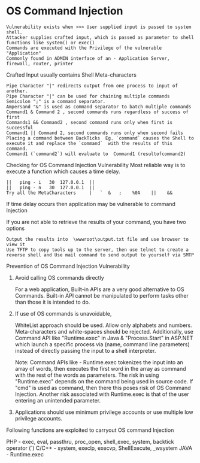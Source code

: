 OS Command Injection
==============================================================================

    Vulnerability exists when >>> User supplied input is passed to system shell.
    Attacker supplies crafted input, which is passed as parameter to shell functions like system() or exec() 
    Commands are executed with the Privilege of the vulnerable "Application"
    Commonly found in ADMIN interface of an - Application Server, firewall, router, printer


Crafted Input usually contains Shell Meta-characters

    Pipe Character "|" redirects output from one process to input of another.
    Pipe Character "|" can be used for chaining multiple commands
    Semicolon ";" is a command separator.
    Ampersand "&" is used as command separator to batch multiple commands
    Command1 & Command 2 , second commands runs regardless of success of first
    Commands1 && Command2 , second command runs only when first is successful
    Command1 || Command 2, second commands runs only when second fails
    Placing a command between BackTicks  Eg. `command` causes the Shell to execute it and replace the `command`  with the results of this command. 
    Command1 (`command2`) will evaluate to  Command1 (resultofcommand2)


Checking for OS Command Injection Vulnerability
Most reliable way is to execute a function which causes a time delay.

    ||   ping - i   30  127.0.0.1  ||
    ||   ping - n   30  127.0.0.1  ||
    Try all the MetaCharacters     |   `  &   ;    %0A    ||    &&

If time delay occurs then application may be vulnerable to command Injection

If you are not able to retrieve the results of your command, you have two options

    Output the results into  \wwwroot\output.txt file and use browser to view it
    Use TFTP to copy tools up to the server, then use telnet to create a reverse shell and Use mail command to send output to yourself via SMTP

Prevention of OS Command Injection Vulnerability

1. Avoid calling OS commands directly

    For a web application, Built-in APIs are a very good alternative to OS Commands. 
    Built-in API cannot be manipulated to perform tasks other than those it is intended to do.

2. If use of OS commands is unavoidable,

    WhiteList approach should be used. Allow only alphabets and numbers.
    Meta-characters and white-spaces should be rejected. 
    Additionally, use Command API like "Runtime.exec" in Java & "Process.Start" in ASP.NET which launch a specific process via (name, command line parameters) instead of directly passing the input to a shell interpreter. 

    Note: Command APIs like - Runtime.exec tokenizes the input into an array of words, then executes the first word in the array as command with the rest of the words as parameters. The risk in using "Runtime.exec" depends on the command being used in source code. If "cmd" is used as command, then there this poses risk of OS Command Injection. Another risk associated with Runtime.exec is that of the user entering an unintended parameter.

3. Applications should use minimum privilege accounts or use multiple low privilege accounts.

Following functions are exploited to carryout OS command Injection

PHP    - exec,  eval,   passthru,    proc_open,   shell_exec,   system,    backtick operator (`)
C/C++ - system,    execlp,   execvp,    ShellExecute,    _wsystem
JAVA  - Runtime.exec
